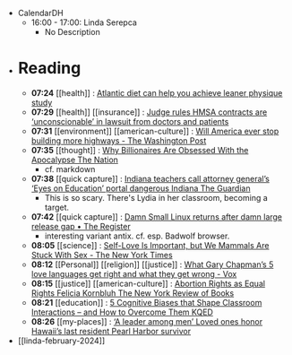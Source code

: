 - CalendarDH
	- 16:00 - 17:00: Linda Serepca
		- No Description
- # Reading
	- **07:24** [[health]] : [Atlantic diet can help you achieve leaner physique study](https://www.geo.tv/latest/531065-atlantic-diet-can-help-you-achieve-leaner-physique-study)
	- **07:29** [[health]] [[insurance]] : [Judge rules HMSA contracts are ‘unconscionable’ in lawsuit from doctors and patients](https://www.hawaiinewsnow.com/2024/02/15/judge-rules-hmsa-contracts-are-unconscionable-lawsuit-doctors-patients/)
	- **07:31** [[environment]] [[american-culture]] : [Will America ever stop building more highways - The Washington Post](https://www.washingtonpost.com/climate-solutions/2024/02/15/will-america-ever-stop-building-more-highways/)
	- **07:35** [[thought]] : [Why Billionaires Are Obsessed With the Apocalypse  The Nation](https://www.thenation.com/article/culture/douglas-rushkoff-survival-richest/)
		- cf. markdown
	- **07:38** [[quick capture]] : [Indiana teachers call attorney general’s ‘Eyes on Education’ portal dangerous  Indiana  The Guardian](https://www.theguardian.com/us-news/2024/feb/15/indiana-ag-eyes-on-education-tipline)
		- This is so scary. There's Lydia in her classroom, becoming a target.
	- **07:42** [[quick capture]] : [Damn Small Linux returns after damn large release gap • The Register](https://www.theregister.com/2024/02/14/damn_small_linux_returns/)
		- interesting variant antix. cf. esp. Badwolf browser.
	- **08:05** [[science]] : [Self-Love Is Important, but We Mammals Are Stuck With Sex - The New York Times](https://www.nytimes.com/2024/02/13/science/valentines-day-sexual-reproduction-parthenogenesis.html)
	- **08:12** [[Personal]] [[religion]] [[justice]] : [What Gary Chapman’s 5 love languages get right and what they get wrong - Vox](https://www.vox.com/culture/24067506/5-love-languages-gary-chapman)
	- **08:15** [[justice]] [[american-culture]] : [Abortion Rights as Equal Rights  Felicia Kornbluh  The New York Review of Books](https://www.nybooks.com/online/2024/02/14/abortion-rights-as-equal-rights-pennsylvania/)
	- **08:21** [[education]]  : [5 Cognitive Biases that Shape Classroom Interactions – and How to Overcome Them  KQED](https://www.kqed.org/mindshift/63160/5-cognitive-biases-that-shape-classroom-interactions-and-how-to-overcome-them)
	- **08:26** [[my-places]] : [‘A leader among men’ Loved ones honor Hawaii’s last resident Pearl Harbor survivor](https://www.hawaiinewsnow.com/2024/02/15/leader-among-men-loved-ones-honor-hawaiis-last-resident-pearl-harbor-survivor/)
- [[linda-february-2024]]
